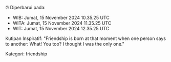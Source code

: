 ⏰ Diperbarui pada:
- WIB: Jumat, 15 November 2024 10.35.25 UTC
- WITA: Jumat, 15 November 2024 11.35.25 UTC
- WIT: Jumat, 15 November 2024 12.35.25 UTC

Kutipan Inspiratif:
"Friendship is born at that moment when one person says to another: What! You too? I thought I was the only one."


Kategori: friendship

